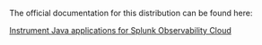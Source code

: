 The official documentation for this distribution can be found here:

[Instrument Java applications for Splunk Observability Cloud](https://quickdraw.splunk.com/redirect/?product=Observability&version=current&location=learnmore.java.gdi)